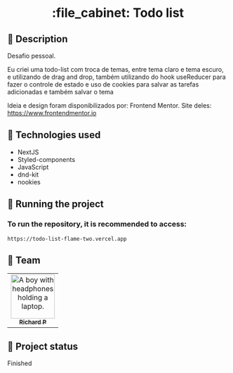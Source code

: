 <h1 align="center">:file_cabinet: Todo list</h1>

## :memo: Description
Desafio pessoal.

Eu criei uma todo-list com troca de temas, entre tema claro e tema escuro, e utilizando de drag and drop, 
também utilizando do hook useReducer para fazer o controle de estado e uso de cookies para salvar as tarefas adicionadas 
e também salvar o tema

Ideia e design foram disponibilizados por: Frontend Mentor.
Site deles: https://www.frontendmentor.io

## :wrench: Technologies used
* NextJS
* Styled-components
* JavaScript
* dnd-kit
* nookies

## :rocket: Running the project
### To run the repository, it is recommended to access:
```
https://todo-list-flame-two.vercel.app
```

## :handshake: Team
<table>
  <tr>
    <td align="center">
      <a href="https://github.com/Richard-Passos">
        <img src="https://img.freepik.com/vetores-premium/desenho-de-desenho-animado-de-um-programador_29937-8176.jpg" width="100px;" alt="A boy with headphones holding a laptop."/><br>
        <sub>
          <b>Richard P</b>
        </sub>
      </a>
    </td>
  </tr>
</table>

## :dart: Project status
Finished
